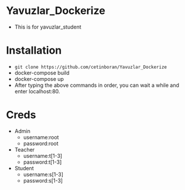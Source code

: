 # Yavuzlar_Dockerize
+ This is for yavuzlar_student

# Installation
+ `git clone https://github.com/cetinboran/Yavuzlar_Dockerize`
+ docker-compose build
+ docker-compose up
+ After typing the above commands in order, you can wait a while and enter localhost:80.

# Creds
+ Admin
  + username:root
  + password:root
+ Teacher
  + username:t[1-3]
  + password:t[1-3]
+ Student
  + username:s[1-3]
  + password:s[1-3]

